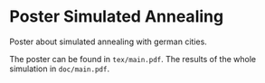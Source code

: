 # Poster Simulated Annealing

Poster about simulated annealing with german cities.

The poster can be found in ```tex/main.pdf```. The results of the whole simulation in ```doc/main.pdf```.
